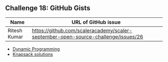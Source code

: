 ## Challenge 18: GitHub Gists

| Name | URL of GitHub issue |
| ---- | ------------------- |
| Ritesh Kumar | https://github.com/scaleracademy/scaler-september-open-source-challenge/issues/26 | 

- [Dynamic Programming](https://gist.github.com/RiteshKr00/88857273e81222c5b59ccdb167ebb0d2)
- [Knapsack solutions](https://gist.github.com/RiteshKr00/46c029575e7b29c7e9a37a178aa000e5)